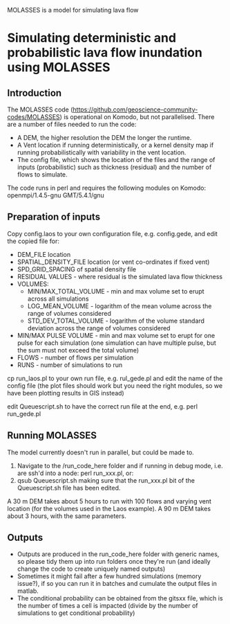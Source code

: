 MOLASSES is a model for simulating lava flow

# Simulating deterministic and probabilistic lava flow inundation using MOLASSES

## Introduction

The MOLASSES code (https://github.com/geoscience-community-codes/MOLASSES) is operational on Komodo, but not parallelised. There are a number of files needed to run the code:

- A DEM, the higher resolution the DEM the longer the runtime. 
- A Vent location if running deterministically, or a kernel density map if running probabilistically with variability in the vent location.
- The config file, which shows the location of the files and the range of inputs (probabilistic) such as thickness (residual) and the number of flows to simulate.

The code runs in perl and requires the following modules on Komodo: 
openmpi/1.4.5-gnu
GMT/5.4.1/gnu

## Preparation of inputs

Copy config.laos to your own configuration file, e.g. config.gede, and edit the copied file for:
- DEM_FILE location
- SPATIAL_DENSITY_FILE location (or vent co-ordinates if fixed vent)
- SPD_GRID_SPACING of spatial density file
- RESIDUAL VALUES - where residual is the simulated lava flow thickness
- VOLUMES:
  - MIN/MAX_TOTAL_VOLUME - min and max volume set to erupt across all simulations
  - LOG_MEAN_VOLUME - logarithm of the mean volume across the range of volumes considered
  - STD_DEV_TOTAL_VOLUME - logarithm of the volume standard deviation across the range of volumes considered
- MIN/MAX PULSE VOLUME - min and max volume set to erupt for one pulse for each simulation (one simulation can have multiple pulse, but the sum must not exceed the total volume)
- FLOWS - number of flows per simulation
- RUNS - number of simulations to run

cp run_laos.pl to your own run file, e.g. rul_gede.pl and edit the name of the config file 
(the plot files should work but you need the right modules, so we have been plotting results in GIS instead)

edit Queuescript.sh to have the correct run file at the end, e.g. perl run_gede.pl

## Running MOLASSES

The model currently doesn't run in parallel, but could be made to.

1. Navigate to the /run_code_here folder and if running in debug mode, i.e. are ssh'd into a node: perl run_xxx.pl, or:
2. qsub Queuescript.sh making sure that the run_xxx.pl bit of the Queuescript.sh file has been edited.

A 30 m DEM takes about 5 hours to run with 100 flows and varying vent location (for the volumes used in the Laos example). 
A 90 m DEM takes about 3 hours, with the same parameters.

## Outputs
- Outputs are produced in the run_code_here folder with generic names, so please tidy them up into run folders once they're run (and ideally change the code to create uniquely named outputs)
- Sometimes it might fail after a few hundred simulations (memory issue?), if so you can run it in batches and cumulate the output files in matlab.
- The conditional probability can be obtained from the gitsxx file, which is the number of times a cell is impacted (divide by the number of simulations to get conditional probability)
